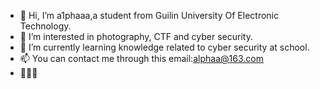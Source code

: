 - 👋 Hi, I’m a1phaaa,a student from Guilin University Of Electronic Technology.
- 👀 I’m interested in photography, CTF and cyber security.
- 🌱 I’m currently learning knowledge related to cyber security at school.
- 📫 You can contact me through this email:<a href="mailto:alphaa@163.com">alphaa@163.com</a>
- 🍻🍻🍻

<!---
a1phaaa/a1phaaa is a ✨ special ✨ repository because its `README.md` (this file) appears on your GitHub profile.
You can click the Preview link to take a look at your changes.
--->
